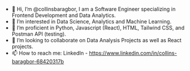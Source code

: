 - 👋 Hi, I’m @collinsbaragbor, I am a Software Engineer specializing in Frontend Development and Data Analytics.
- 👀 I’m interested in Data Science, Analytics and Machine Learning.
- 🌱 I’m proficient in Python, Javascript (React), HTML, Tailwind CSS, and Postman API (testing).
- 💞️ I’m looking to collaborate on Data Analysis Projects as well as React projects.
- 📫 How to reach me: LinkedIn - https://www.linkedin.com/in/collins-baragbor-68420317b

<!---
collinsbaragbor/collinsbaragbor is a ✨ special ✨ repository because its `README.md` (this file) appears on your GitHub profile.
You can click the Preview link to take a look at your changes.
--->
